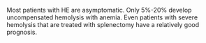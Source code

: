 Most patients with HE are asymptomatic. Only 5%-20% develop uncompensated hemolysis with anemia. Even patients with severe hemolysis that are treated with splenectomy have a relatively good prognosis.